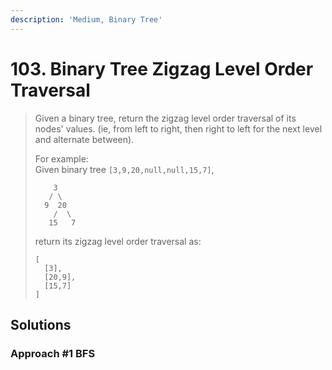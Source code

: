 ```yaml
---
description: 'Medium, Binary Tree'
---
```


# 103. Binary Tree Zigzag Level Order Traversal

> Given a binary tree, return the zigzag level order traversal of its nodes' values. \(ie, from left to right, then right to left for the next level and alternate between\).
>
> For example:  
> Given binary tree `[3,9,20,null,null,15,7]`,  
>
>
> ```text
>     3
>    / \
>   9  20
>     /  \
>    15   7
> ```
>
> return its zigzag level order traversal as:  
>
>
> ```text
> [
>   [3],
>   [20,9],
>   [15,7]
> ]
> ```

## Solutions

### Approach \#1 BFS

```text

```

